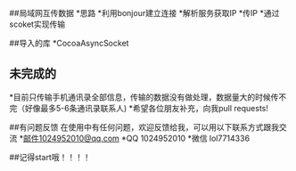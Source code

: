 ##局域网互传数据
*思路
*利用bonjour建立连接
*解析服务获取IP
*传IP
*通过scoket实现传输


##导入的库
*CocoaAsyncSocket

## 未完成的
*目前只传输手机通讯录全部信息，传输的数据没有做处理，数据量大的时候传不完（好像最多5-6条通讯录联系人)
*希望各位朋友补充，向我pull requests!	

##有问题反馈
在使用中有任何问题，欢迎反馈给我，可以用以下联系方式跟我交流
*邮件1024952010@qq.com
*QQ 1024952010
*微信 lol7714336

##记得start哦！！！！